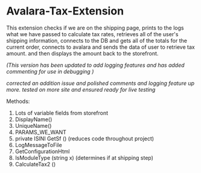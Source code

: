 # Avalara-Tax-Extension
This extension checks if we are on the shipping page, prints to the logs what we have passed to calculate tax rates, retrieves all of the user's shipping information, connects to the DB and gets all of the totals for the current order, connects to avalara and sends the data of user to retrieve tax amount. and then displays the amount back to the storefront.

*(This version has been updated to add logging features and has added commenting for use in debugging )*

*corrected an addition issue and polished comments and logging feature up more. tested on more site and ensured ready for live testing* 


Methods:
1. Lots of variable fields from storefront
2. DisplayName()
2. UniqueName()
3. PARAMS_WE_WANT
4. private ISINI GetSf () (reduces code throughout project)
5. LogMessageToFile
6. GetConfigurationHtml
7. IsModuleType (string x) (determines if at shipping step)
8. CalculateTax2 () 
